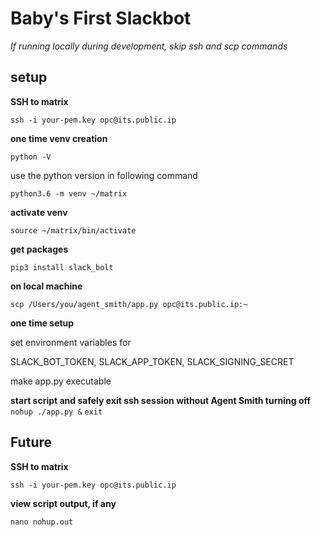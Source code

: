 # Baby's First Slackbot #
*If running locally during development, skip ssh and scp commands*
## setup ##
**SSH to matrix**

`ssh -i your-pem.key opc@its.public.ip`

**one time venv creation**

`python -V`

use the python version in following command

`python3.6 -m venv ~/matrix`

**activate venv**

`source ~/matrix/bin/activate`

**get packages**

`pip3 install slack_bolt`

**on local machine**

`scp /Users/you/agent_smith/app.py opc@its.public.ip:~`

**one time setup**

set environment variables for 

SLACK_BOT_TOKEN, SLACK_APP_TOKEN, SLACK_SIGNING_SECRET

make app.py executable

**start script and safely exit ssh session without Agent Smith turning off**
`nohup ./app.py &`
`exit`

## Future ##

**SSH to matrix**

`ssh -i your-pem.key opc@its.public.ip`

**view script output, if any**

`nano nohup.out`
